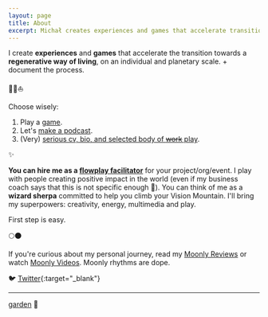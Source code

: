 ```yaml
---
layout: page
title: About
excerpt: Michał creates experiences and games that accelerate transition towards a regenerative way of living.
---
```


I create **experiences** and **games** that accelerate the transition towards a **regenerative way of living**, on an individual and planetary scale. + document the process.

🌳✨⛵️

Choose wisely:

1. Play a [game](/games).
2. Let's [make a podcast](/podcast).
3. (Very) [serious cv, bio, and selected body of ~~work~~ play](bio).

✨

**You can hire me as a [flowplay facilitator](/experiences)** for your project/org/event. I play with people creating positive impact in the world (even if my business coach says that this is not specific enough 🥺). You can think of me as a **wizard sherpa** committed to help you climb your Vision Mountain. I'll bring my  superpowers: creativity, energy, multimedia and play.

First step is easy.

🌕🌑

If you're curious about my personal journey, read my [Moonly Reviews](/moonly-reviews) or watch [Moonly Videos](/moonly-video). Moonly rhythms are dope. 

🐦 [Twitter](https://twitter.com/michalkorzonek/){:target="_blank"}

---
[garden](/garden) 🌳
